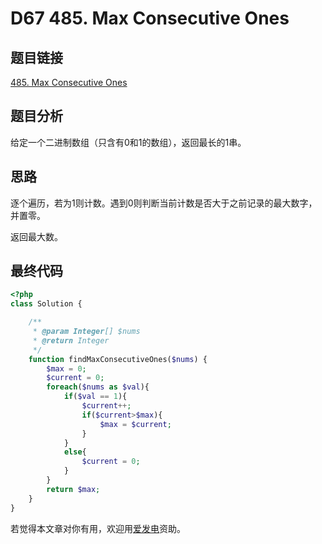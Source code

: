 # D67 485. Max Consecutive Ones

## 题目链接

[485. Max Consecutive Ones](https://leetcode.com/problems/max-consecutive-ones/)

## 题目分析

给定一个二进制数组（只含有0和1的数组），返回最长的1串。

## 思路

逐个遍历，若为1则计数。遇到0则判断当前计数是否大于之前记录的最大数字，并置零。

返回最大数。

## 最终代码

```php
<?php
class Solution {

    /**
     * @param Integer[] $nums
     * @return Integer
     */
    function findMaxConsecutiveOnes($nums) {
        $max = 0;
        $current = 0;
        foreach($nums as $val){
            if($val == 1){
                $current++;
                if($current>$max){
                    $max = $current;
                }
            }
            else{
                $current = 0;
            }
        }
        return $max;
    }
}
```

若觉得本文章对你有用，欢迎用[爱发电](https://afdian.net/@skys215)资助。

